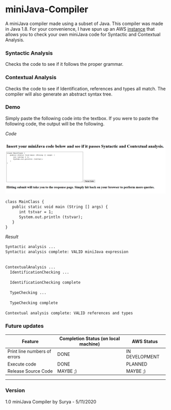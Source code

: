 # miniJava-Compiler
A miniJava compiler made using a subset of Java. This compiler was made in Java 1.8. For your convenience, I have spun up an AWS [instance](http://minijava-env.eba-vnw5cpj3.us-east-1.elasticbeanstalk.com/) that allows you to check your own miniJava code for Syntactic and Contextual Analysis.

### Syntactic Analysis
Checks the code to see if it follows the proper grammar.

### Contextual Analysis
Checks the code to see if Identification, references and types all match. The compiler will also generate an abstract syntax tree.

### Demo
Simply paste the following code into the textbox. If you were to paste the following code, the output will be the following.

*Code*

![Code][demo1]

```
class MainClass {
   public static void main (String [] args) {
      int tstvar = 1;
      System.out.println (tstvar);
   }
}
```

*Result*

```
Syntactic analysis ... 
Syntactic analysis complete: VALID miniJava expression


ContextualAnalysis ...
  IdentificationChecking ... 

  IdentificationChecking complete

  TypeChecking ...

  TypeChecking complete

Contextual analysis complete: VALID references and types
```

### Future updates

Feature | Completion Status (on local machine) | AWS Status
--- | --- | ---
Print line numbers of errors | DONE | IN DEVELOPMENT
Execute code | DONE | PLANNED
Release Source Code | MAYBE ;) | MAYBE ;)
___

### Version
1.0 miniJava Compiler by Surya - 5/11/2020

[demo1]: https://github.com/Sunisc/miniJava-Compiler/blob/master/demo1.PNG "Home Page"
[demo2]: https://github.com/Sunisc/miniJava-Compiler/blob/master/demo2.PNG "Results Page"

